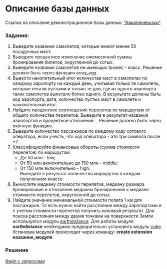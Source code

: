 # Описание базы данных
Ссылка на описание демонстрационной базы данных: ["Авиаперевозки"](/Projects/SQL/Final_work/bookings.pdf).

### Задания:
1. Выведите название самолетов, которые имеют менее 50 посадочных мест.
2. Выведите процентное изменение ежемесячной суммы бронирования билетов, округленной до сотых.
3. Выведите названия самолетов не имеющих бизнес - класс. Решение должно быть через функцию array_agg.
4. Вывести накопительный итог количества мест в самолетах по каждому аэропорту на каждый день, учитывая только те самолеты, которые летали пустыми и только те дни, где из одного аэропорта таких самолетов вылетало более одного. В результате должны быть код аэропорта, дата, количество пустых мест в самолете и накопительный итог.
5. Найдите процентное соотношение перелетов по маршрутам от общего количества перелетов. Выведите в результат названия аэропортов и процентное отношение. Решение должно быть через оконную функцию.
6. Выведите количество пассажиров по каждому коду сотового оператора, если учесть, что код оператора - это три символа после +7.
7. Классифицируйте финансовые обороты (сумма стоимости перелетов) по маршрутам:
   - До 50 млн - low;
   - От 50 млн включительно до 150 млн - middle;
   - От 150 млн включительно - high.  
Выведите в результат количество маршрутов в каждом полученном классе.
8. Вычислите медиану стоимости перелетов, медиану размера бронирования и отношение медианы бронирования к медиане стоимости перелетов, округленной до сотых.
9. Найдите значение минимальной стоимости полета 1 км для пассажиров. То есть нужно найти расстояние между аэропортами и с учетом стоимости перелетов получить искомый результат. Для поиска расстояния между двумя точками на поверхности Земли используется модуль [earthdistance](https://postgrespro.ru/docs/postgresql/16/earthdistance). Для работы модуля __earthdistance__ необходимо предварительно установить модуль [cube](https://postgrespro.ru/docs/postgresql/16/cube). Установка модулей происходит через команду: __create extension название_модуля__.

### Решение
[Файл с запросами](/Projects/SQL/Final_work/Final.sql)
